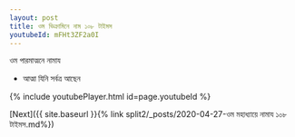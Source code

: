 ```yaml
---
layout: post
title: ওম ভিক্রামিনে নাম ১০৮ টাইমস
youtubeId: mFHt3ZF2a0I
---
```

 
 
 ওম পারমাত্মনে নামায  
 
 -  আত্মা যিনি সর্বত্র আছেন 
 
  
 
  
 
 
 
 
 
 


{% include youtubePlayer.html id=page.youtubeId %}
 
[Next]({{ site.baseurl }}{% link  split2/_posts/2020-04-27-ওম মহাধ্যায়ে নামায ১০৮ টাইমস.md%})
 
